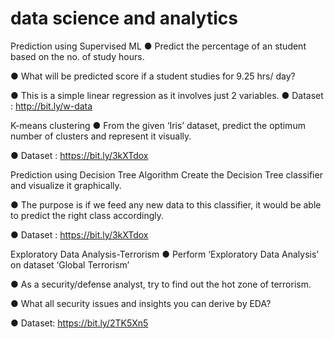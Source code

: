 # data science and analytics
Prediction using Supervised ML
● Predict the percentage of an student based on the no. of study hours.

● What will be predicted score if a student studies for 9.25 hrs/ day?

● This is a simple linear regression as it involves just 2 variables. ● Dataset : http://bit.ly/w-data

K-means clustering
● From the given ‘Iris’ dataset, predict the optimum number of clusters and represent it visually.

● Dataset : https://bit.ly/3kXTdox

Prediction using Decision Tree Algorithm
Create the Decision Tree classifier and visualize it graphically.

● The purpose is if we feed any new data to this classifier, it would be able to predict the right class accordingly.

● Dataset : https://bit.ly/3kXTdox


Exploratory Data Analysis-Terrorism
● Perform ‘Exploratory Data Analysis’ on dataset ‘Global Terrorism’

● As a security/defense analyst, try to find out the hot zone of terrorism.

● What all security issues and insights you can derive by EDA?

● Dataset: https://bit.ly/2TK5Xn5

